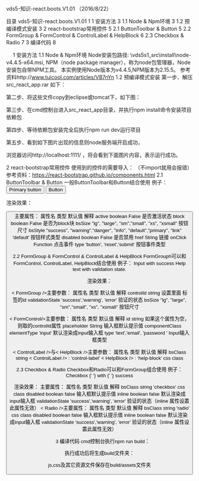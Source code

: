 




vds5-知识-react.boots.V1.01 
（2016/8/22）


目录
vds5-知识-react.boots.V1.01	1
1	安装方法	3
1.1	Node & Npm环境	3
1.2	预编译模式安装	3
2	react-bootstrap常用控件	5
2.1	ButtonToolbar & Button	5
2.2	FormGroup & FormControl & ControlLabel & HelpBlock	6
2.3	Checkbox & Radio	7
3	编译代码	8


 
1	安装方法
1.1	Node & Npm环境
Node安装包路径: \\vds5s1_src\install\node-v4.4.5-x64.msi, NPM（node package manager），称为node包管理器，Node安装包自带NPM工具。
本实例使用Node版本为v4.4.5,NPM版本为2.15.5。
参考资料http://www.tuicool.com/articles/VB7nYn 
1.2	预编译模式安装
第一步、解压src_react_app.rar 如下：
 

第二步、将这些文件copy到eclipse或tomcat下，如下图：
 

第三步、在cmd控制台进入src_react_app目录，并执行npm install命令安装项目依赖包
 




第四步、等待依赖包安装完全后执行npm run dev运行项目
 

第五步、看到如下图片出现的信息则node服务端开启成功，
 

浏览器访问http://localhost:1111/ ，将会看到下面图片内容，表示运行成功。
 

2	react-bootstrap常用控件
使用到的控件的需要导入： （不import就用会报错）
参考资料：https://react-bootstrap.github.io/components.html 
2.1	ButtonToolbar & Button
一般ButtonToolbar和Button结合使用
例子：
<ButtonToolbar>
	<Button bsStyle="primary" bsSize="large" active>Primary button</Button>
	<Button bsSize="large" active>Button</Button>
</ButtonToolbar>

渲染效果：
 
<Button />主要属性：
属性名	类型	默认值	解释
active	boolean	False	是否激活状态
block	boolean	False	是否为block块
bsSize	"lg", "large", "sm","small", "xs", "xsmall"		按钮尺寸
bsStyle	"success", "warning","danger", 
"info", "default","primary", "link"	'default'	按钮样式类型
disabled	boolean	False	是否禁用
href	String		链接
onClick	Function		点击事件
type	'button', 'reset','submit'		按钮事件类型

2.2	FormGroup & FormControl & ControlLabel & HelpBlock
FormGrouph可以和FormControl, ControlLabel, HelpBlock结合使用
例子：
<FormGroup controlId="formValidationSuccess1" validationState="success">
	<ControlLabel>Input with success</ControlLabel>
	<FormControl type="text" />
	<HelpBlock>Help text with validation state.</HelpBlock>
</FormGroup>

渲染效果：
 

< FormGroup />主要参数：
属性名	类型	默认值	解释
controlId	string		设置里面<FormGroup>
标签的id
validationState	'success','warning', 'error'		验证的状态
bsSize	"lg", "large", "sm","small", "xs", "xsmall"		按钮尺寸

< FormControl/>主要参数：
属性名	类型	默认值	解释
id	string		如果这个属性为空，则取<FormGroup />的controlId属性
placeholder	String		输入框默认提示值
componentClass	elementType	'input'	默认渲染成input输入框
type	'text','email', 'password '		Input输入框类型

< ControlLabel />与< HelpBlock />主要参数：
属性名	类型	默认值	解释
bsClass	string	< ControlLabel /> : 'control-label'
< HelpBlock /> : 'help-block'	css class

2.3	Checkbox & Radio
Checkbox和Radio可以和FormGroup组合使用
例子：
<FormGroup validationState="success">
	<Checkbox inline>
		Checkbox
	</Checkbox>
		{' '}
	<Checkbox inline>
		with
	</Checkbox>
		{' '}
	<Checkbox inline>
		success
	</Checkbox>
</FormGroup>

渲染效果：
<Checkbox />主要属性：
属性名	类型	默认值	解释
bsClass	string	'checkbox'	css class
disabled	boolean	false	输入框默认提示值
inline	boolean	false	默认渲染成input输入框
validationState	'success','warning', 'error'		验证的状态（inline 属性设置此属性无效）
< Radio />主要属性：
属性名	类型	默认值	解释
bsClass	string	'radio'	css class
disabled	boolean	false	输入框默认提示值
inline	boolean	false	默认渲染成input输入框
validationState	'success','warning', 'error'		验证的状态（inline 属性设置此属性无效）

 
3	编译代码
cmd控制台执行npm run build：
 
执行成功后将生成build文件夹：
 
js,css及其它资源文件保存在build/assets文件夹
   
